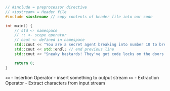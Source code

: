 ```cpp
// #include = preprocessor directive
// <iostream> = Header file
#include <iostream> // copy contents of header file into our code

int main() {
    // std <- namespace
    // :: <- scope operator
    // cout <- defined in namespace
    std::cout << "You are a secret agent breaking into number 10 to break up a party";
    std::cout << std::endl; // end previous line
    std::cout << "Sneaky bastards! They've got code locks on the doors! You're going to need to break the codes...";

    return 0;
}
```

`<<` - Insertion Operator - insert something to output stream
`>>` - Extraction Operator - Extract characters from input stream
